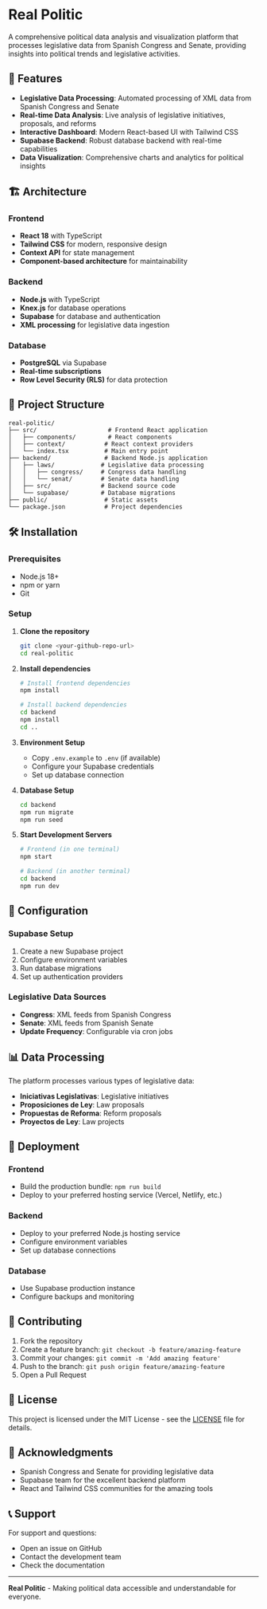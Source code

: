 # Real Politic

A comprehensive political data analysis and visualization platform that processes legislative data from Spanish Congress and Senate, providing insights into political trends and legislative activities.

## 🚀 Features

- **Legislative Data Processing**: Automated processing of XML data from Spanish Congress and Senate
- **Real-time Data Analysis**: Live analysis of legislative initiatives, proposals, and reforms
- **Interactive Dashboard**: Modern React-based UI with Tailwind CSS
- **Supabase Backend**: Robust database backend with real-time capabilities
- **Data Visualization**: Comprehensive charts and analytics for political insights

## 🏗️ Architecture

### Frontend
- **React 18** with TypeScript
- **Tailwind CSS** for modern, responsive design
- **Context API** for state management
- **Component-based architecture** for maintainability

### Backend
- **Node.js** with TypeScript
- **Knex.js** for database operations
- **Supabase** for database and authentication
- **XML processing** for legislative data ingestion

### Database
- **PostgreSQL** via Supabase
- **Real-time subscriptions**
- **Row Level Security (RLS)** for data protection

## 📁 Project Structure

```
real-politic/
├── src/                    # Frontend React application
│   ├── components/         # React components
│   ├── context/           # React context providers
│   └── index.tsx          # Main entry point
├── backend/               # Backend Node.js application
│   ├── laws/             # Legislative data processing
│   │   ├── congress/     # Congress data handling
│   │   └── senat/        # Senate data handling
│   ├── src/              # Backend source code
│   └── supabase/         # Database migrations
├── public/                # Static assets
└── package.json           # Project dependencies
```

## 🛠️ Installation

### Prerequisites
- Node.js 18+ 
- npm or yarn
- Git

### Setup

1. **Clone the repository**
   ```bash
   git clone <your-github-repo-url>
   cd real-politic
   ```

2. **Install dependencies**
   ```bash
   # Install frontend dependencies
   npm install
   
   # Install backend dependencies
   cd backend
   npm install
   cd ..
   ```

3. **Environment Setup**
   - Copy `.env.example` to `.env` (if available)
   - Configure your Supabase credentials
   - Set up database connection

4. **Database Setup**
   ```bash
   cd backend
   npm run migrate
   npm run seed
   ```

5. **Start Development Servers**
   ```bash
   # Frontend (in one terminal)
   npm start
   
   # Backend (in another terminal)
   cd backend
   npm run dev
   ```

## 🔧 Configuration

### Supabase Setup
1. Create a new Supabase project
2. Configure environment variables
3. Run database migrations
4. Set up authentication providers

### Legislative Data Sources
- **Congress**: XML feeds from Spanish Congress
- **Senate**: XML feeds from Spanish Senate
- **Update Frequency**: Configurable via cron jobs

## 📊 Data Processing

The platform processes various types of legislative data:

- **Iniciativas Legislativas**: Legislative initiatives
- **Proposiciones de Ley**: Law proposals
- **Propuestas de Reforma**: Reform proposals
- **Proyectos de Ley**: Law projects

## 🚀 Deployment

### Frontend
- Build the production bundle: `npm run build`
- Deploy to your preferred hosting service (Vercel, Netlify, etc.)

### Backend
- Deploy to your preferred Node.js hosting service
- Configure environment variables
- Set up database connections

### Database
- Use Supabase production instance
- Configure backups and monitoring

## 🤝 Contributing

1. Fork the repository
2. Create a feature branch: `git checkout -b feature/amazing-feature`
3. Commit your changes: `git commit -m 'Add amazing feature'`
4. Push to the branch: `git push origin feature/amazing-feature`
5. Open a Pull Request

## 📝 License

This project is licensed under the MIT License - see the [LICENSE](LICENSE) file for details.

## 🙏 Acknowledgments

- Spanish Congress and Senate for providing legislative data
- Supabase team for the excellent backend platform
- React and Tailwind CSS communities for the amazing tools

## 📞 Support

For support and questions:
- Open an issue on GitHub
- Contact the development team
- Check the documentation

---

**Real Politic** - Making political data accessible and understandable for everyone. 